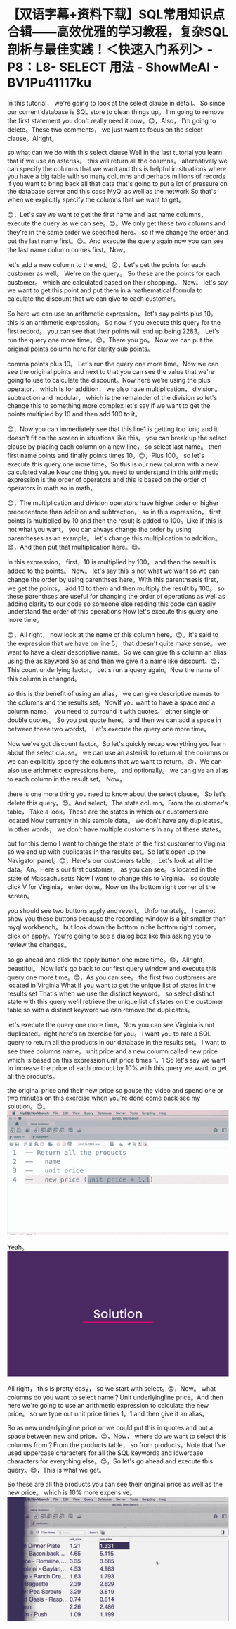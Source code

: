 # 【双语字幕+资料下载】SQL常用知识点合辑——高效优雅的学习教程，复杂SQL剖析与最佳实践！＜快速入门系列＞ - P8：L8- SELECT 用法 - ShowMeAI - BV1Pu41117ku

In this tutorial， we're going to look at the select clause in detail。 So since our current database is SQL store to clean things up。 I'm going to remove the first statement you don't really need it now。😊，Also， I'm going to delete。These two comments， we just want to focus on the select clause。Alright。

 so what can we do with this select clause Well in the last tutorial you learn that if we use an asterisk。 this will return all the columns。 alternatively we can specify the columns that we want and this is helpful in situations where you have a big table with so many columns and perhaps millions of records if you want to bring back all that data that's going to put a lot of pressure on the database server and this case MyQl as well as the network So that's when we explicitly specify the columns that we want to get。

😊，Let's say we want to get the first name and last name columns， execute the query as we can see。😊。We only get these two columns and they're in the same order we specified here。 so if we change the order and put the last name first。😊。And execute the query again now you can see the last name column comes first。Now。

 let's add a new column to the end。😮，Let's get the points for each customer as well。 We're on the query。 So these are the points for each customer。 which are calculated based on their shopping。 Now。 let's say we want to get this point and put them in a mathematical formula to calculate the discount that we can give to each customer。

So here we can use an arithmetic expression， let's say points plus 10。 this is an arithmetic expression。 So now if you execute this query for the first record。 you can see that their points will end up being 2283。 Let's run the query one more time。😊。There you go。 Now we can put the original points column here for clarity sub points。

 comma points plus 10。 Let's run the query one more time。Now we can see the original points and next to that you can see the value that we're going to use to calculate the discount。Now here we're using the plus operator， which is for addition， we also have multiplication， division。 subtraction and modular， which is the remainder of the division so let's change this to something more complex let's say if we want to get the points multipied by 10 and then add 100 to it。

😊，Now you can immediately see that this line1 is getting too long and it doesn't fit on the screen in situations like this。 you can break up the select clause by placing each column on a new line， so select last name。 then first name points and finally points times 10。😊，Plus 100。 so let's execute this query one more time。So this is our new column with a new calculated value Now one thing you need to understand in this arithmetic expression is the order of operators and this is based on the order of operators in math so in math。

😊，The multiplication and division operators have higher order or higher precedentnce than addition and subtraction。 so in this expression， first points is multiplied by 10 and then the result is added to 100。Like if this is not what you want， you can always change the order by using parentheses as an example。 let's change this multiplication to addition。😊，And then put that multiplication here。😊。

In this expression， first，10 is multiplied by 100， and then the result is added to the points。 Now。 let's say this is not what we want so we can change the order by using parenthses here。With this parenthsesis first， we get the points， add 10 to them and then multiply the result by 100。 so these parenthses are useful for changing the order of operations as well as adding clarity to our code so someone else reading this code can easily understand the order of this operations Now let's execute this query one more time。

😊，All right， now look at the name of this column here。😊。It's said to the expression that we have on line 5， that doesn't quite make sense。 we want to have a clear descriptive name。So we can give this column an alias using the as keyword So as and then we give it a name like discount。😊，This count underlying factor。 Let's run a query again。Now the name of this column is changed。

 so this is the benefit of using an alias， we can give descriptive names to the columns and the results set。NowIf you want to have a space and a column name， you need to surround it with quotes。 either single or double quotes。 So you put quote here。 and then we can add a space in between these two wordst。 Let's execute the query one more time。

Now we've got discount factor。So let's quickly recap everything you learn about the select clause。 we can use an asterisk to return all the columns or we can explicitly specify the columns that we want to return。😊，We can also use arithmetic expressions here， and optionally。 we can give an alias to each column in the result set。 Now。

 there is one more thing you need to know about the select clause。 So let's delete this query。😊。And select。The state column。From the customer's table， Take a look。These are the states in which our customers are located Now currently in this sample data。 we don't have any duplicates。 In other words， we don't have multiple customers in any of these states。

 but for this demo I want to change the state of the first customer to Virginia so we end up with duplicates in the results set。So let's open up the Navigator panel。😊，Here's our customers table， Let's look at all the data。An。Here's our first customer， as you can see。Is located in the state of Massachusetts Now I want to change this to Virginia。 so double click V for Virginia， enter done。Now on the bottom right corner of the screen。

 you should see two buttons apply and revert。 Unfortunately。 I cannot show you these buttons because the recording window is a bit smaller than myql workbench。 but look down the bottom in the bottom right corner， click on apply。You're going to see a dialog box like this asking you to review the changes。

 so go ahead and click the apply button one more time。😊，Allright， beautiful。 Now let's go back to our first query window and execute this query one more time。😊，As you can see。 the first two customers are located in Virginia What if you want to get the unique list of states in the results set That's when we use the distinct keyword。 so select distinct state with this query we'll retrieve the unique list of states on the customer table so with a distinct keyword we can remove the duplicates。

 let's execute the query one more time。Now you can see Virginia is not duplicated。right here's an exercise for you。 I want you to rate a SQL query to return all the products in our database in the results set。 I want to see three columns name， unit price and a new column called new price which is based on this expression unit price times 1。1 So let's say we want to increase the price of each product by 10% with this query we want to get all the products。

 the original price and their new price so pause the video and spend one or two minutes on this exercise when you're done come back see my solution。😊。![](img/613a2a157138752025db4a99a111ddf8_1.png)

Yeah。![](img/613a2a157138752025db4a99a111ddf8_3.png)

All right， this is pretty easy， so we start with select。😊，Now。 what columns do you want to select name？Unit underlyingline price。And then here we're going to use an arithmetic expression to calculate the new price。 so we type out unit price times 1。1 and then give it an alias。

 So as new underlyingline price or we could put this in quotes and put a space between new and price。😊，Now， where do we want to select this columns from？From the products table， so from products。Note that I've used uppercase characters for all the SQL keywords and lowercase characters for everything else。😊，So let's go ahead and execute this query。😊，This is what we get。

So these are all the products you can see their original price as well as the new price。 which is 10% more expensive。![](img/613a2a157138752025db4a99a111ddf8_5.png)